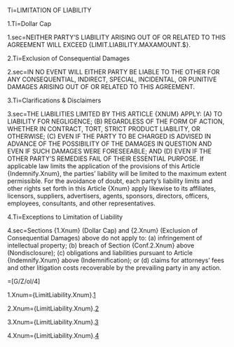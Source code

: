 Ti=LIMITATION OF LIABILITY

1.Ti=Dollar Cap

1.sec=<span style="text-transform: uppercase">Neither party’s liability arising out of or related to this Agreement will exceed {Limit.Liability.MaxAmount.$}.</span>

2.Ti=Exclusion of Consequential Damages

2.sec=<span style="text-transform: uppercase">In no event will either party be liable to the other for any consequential, indirect, special, incidental, or punitive damages arising out of or related to this Agreement.</span>

3.Ti=Clarifications & Disclaimers

3.sec=<span style="text-transform: uppercase">The liabilities limited by this Article {Xnum} apply: (a) to liability for negligence; (b) regardless of the form of action, whether in contract, tort, strict product liability, or otherwise; (c) even if the party to be charged is advised in advance of the possibility of the damages in question and even if such damages were foreseeable; and (d) even if the other party’s remedies fail of their essential purpose.</span> If applicable law limits the application of the provisions of this Article {Indemnify.Xnum}, the parties’ liability will be limited to the maximum extent permissible. For the avoidance of doubt, each party’s liability limits and other rights set forth in this Article {Xnum} apply likewise to its affiliates, licensors, suppliers, advertisers, agents, sponsors, directors, officers, employees, consultants, and other representatives.

4.Ti=Exceptions to Limitation of Liability

4.sec=Sections {1.Xnum} (Dollar Cap) and {2.Xnum} (Exclusion of Consequential Damages) above do not apply to: (a) infringement of intellectual property; (b) breach of Section {Conf.2.Xnum} above (Nondisclosure); (c) obligations and liabilities pursuant to Article {Indemnify.Xnum} above (Indemnification); or (d) claims for attorneys’ fees and other litigation costs recoverable by the prevailing party in any action.

=[G/Z/ol/4]

1.Xnum={LimitLiability.Xnum}.<a href="#LimitLiability.1.sec" class="xref">1</a>

2.Xnum={LimitLiability.Xnum}.<a href="#LimitLiability.2.sec" class="xref">2</a>

3.Xnum={LimitLiability.Xnum}.<a href="#LimitLiability.3.sec" class="xref">3</a>

4.Xnum={LimitLiability.Xnum}.<a href="#LimitLiability.4.sec" class="xref">4</a>

